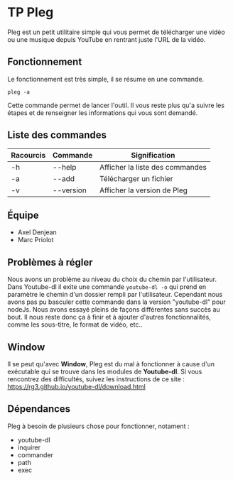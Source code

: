 # TP Pleg
Pleg est un petit utilitaire simple qui vous permet de télécharger une vidéo ou une musique depuis YouTube en rentrant juste l'URL de la vidéo.

## Fonctionnement

Le fonctionnement est très simple, il se résume en une commande.

`pleg -a`

Cette commande permet de lancer l'outil.
Il vous reste plus qu'a suivre les étapes et de renseigner les informations qui vous sont demandé.

## Liste des commandes
Racourcis | Commande  | Signification
--- | --- | ---
-h | --help  | Afficher la liste des commandes
-a | --add | Télécharger un fichier
-v  | --version |Afficher la version de Pleg

## Équipe
* Axel Denjean
* Marc Priolot

## Problèmes à régler 
Nous avons un problème au niveau du choix du chemin par l'utilisateur.
Dans Youtube-dl il exite une commande `youtube-dl -o` qui prend en paramètre le chemin d'un dossier rempli par l'utilisateur. Cependant nous avons pas pu basculer cette commande dans la version "youtube-dl" pour nodeJs.
Nous avons essayé pleins de façons différentes sans succès au bout.
Il nous reste donc ça à finir et à ajouter d'autres fonctionnalités, comme les sous-titre, le format de vidéo, etc..

## Window 
Il se peut qu'avec **Window**, Pleg est du mal à fonctionner à cause d'un exécutable qui se trouve dans les modules de **Youtube-dl**.
Si vous rencontrez des difficultés, suivez les instructions de ce site : <https://rg3.github.io/youtube-dl/download.html> 

## Dépendances 

Pleg à besoin de plusieurs chose pour fonctionner, notament :

* youtube-dl
* inquirer
* commander
* path
* exec
